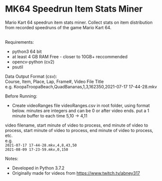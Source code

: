 # MK64 Speedrun Item Stats Miner
Mario Kart 64 speedrun item stats miner. Collect stats on item distribution from recorded speedruns of the game Mario Kart 64.

\
Requirements:
* python3 64 bit
* at least 4 GB RAM Free - closer to 10GB+ reccommended
* opencv-python (cv2)
* psutil

Data Output Format (csv):\
Course, Item, Place, Lap, Frame#, Video File Title\
e.g. KoopaTroopaBeach,QuadBananas,1,3,162350,2021-07-17 17-44-28.mkv

Before Running:
* Create videoRanges file videoRanges.csv in root folder, using format below. minutes are integers and can be 0 or after video ends. put a 1 minute buffer to each time 5,10 -> 4,11

video filename, start minute of video to process, end minute of video to process,  start minute of video to process, end minute of video to process, etc.\
e.g.  
`2021-07-17 17-44-28.mkv,4,8,43,50`\
`2021-08-09 17-23-59.mkv,0,150`

Notes:
* Developed in Python 3.7.2
* Originally made for videos from https://www.twitch.tv/abney317

